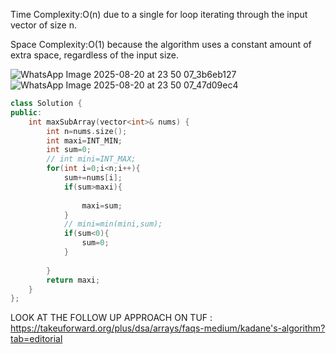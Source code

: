 Time Complexity:O(n) due to a single for loop iterating through the input vector of size n.

Space Complexity:O(1) because the algorithm uses a constant amount of extra space, regardless of the input size.

![WhatsApp Image 2025-08-20 at 23 50 07_3b6eb127](https://github.com/user-attachments/assets/2b04f48f-5800-4506-a17d-6dd5bd991d0e)
![WhatsApp Image 2025-08-20 at 23 50 07_47d09ec4](https://github.com/user-attachments/assets/71173d74-4b62-4c4d-b0f5-52f78b6688ec)

```cpp
class Solution {
public:
    int maxSubArray(vector<int>& nums) {
        int n=nums.size();
        int maxi=INT_MIN;
        int sum=0;
        // int mini=INT_MAX;
        for(int i=0;i<n;i++){
            sum+=nums[i];
            if(sum>maxi){
                
                maxi=sum;
            }
            // mini=min(mini,sum);
            if(sum<0){
                sum=0;
            }
            
        }
        return maxi;
    }
};
```


LOOK AT THE FOLLOW UP APPROACH ON TUF : https://takeuforward.org/plus/dsa/arrays/faqs-medium/kadane's-algorithm?tab=editorial
